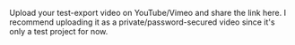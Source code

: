 Upload your test-export video on YouTube/Vimeo and share the link here. I recommend uploading it as a private/password-secured video since it's only a test project for now.
